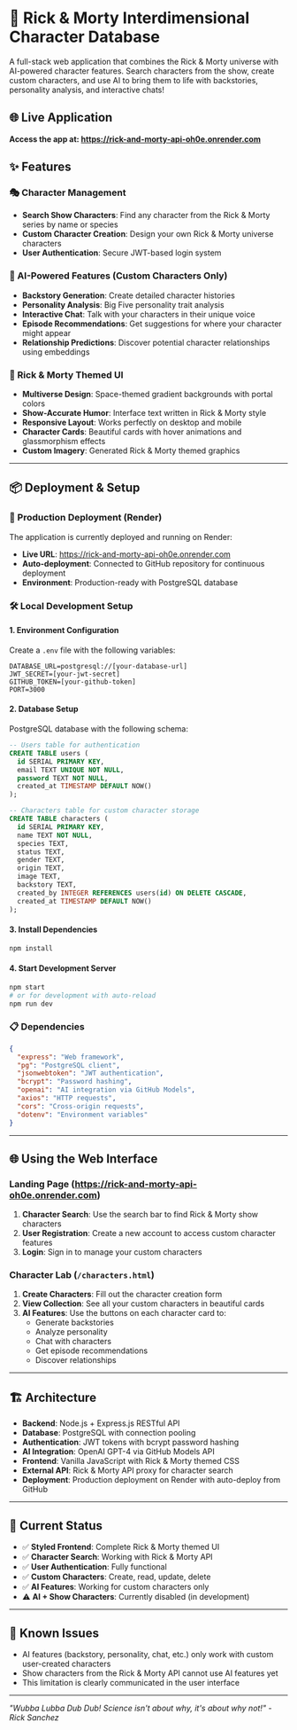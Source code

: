 # 🚀 Rick & Morty Interdimensional Character Database

A full-stack web application that combines the Rick & Morty universe with AI-powered character features. Search characters from the show, create custom characters, and use AI to bring them to life with backstories, personality analysis, and interactive chats!

## 🌐 Live Application
**Access the app at: https://rick-and-morty-api-oh0e.onrender.com**

## ✨ Features

### 🎭 Character Management
- **Search Show Characters**: Find any character from the Rick & Morty series by name or species
- **Custom Character Creation**: Design your own Rick & Morty universe characters
- **User Authentication**: Secure JWT-based login system

### 🤖 AI-Powered Features (Custom Characters Only)
- **Backstory Generation**: Create detailed character histories
- **Personality Analysis**: Big Five personality trait analysis
- **Interactive Chat**: Talk with your characters in their unique voice
- **Episode Recommendations**: Get suggestions for where your character might appear
- **Relationship Predictions**: Discover potential character relationships using embeddings

### 🎨 Rick & Morty Themed UI
- **Multiverse Design**: Space-themed gradient backgrounds with portal colors
- **Show-Accurate Humor**: Interface text written in Rick & Morty style
- **Responsive Layout**: Works perfectly on desktop and mobile
- **Character Cards**: Beautiful cards with hover animations and glassmorphism effects
- **Custom Imagery**: Generated Rick & Morty themed graphics

---

## 📦 Deployment & Setup

### 🚀 Production Deployment (Render)
The application is currently deployed and running on Render:
- **Live URL**: https://rick-and-morty-api-oh0e.onrender.com
- **Auto-deployment**: Connected to GitHub repository for continuous deployment
- **Environment**: Production-ready with PostgreSQL database

### 🛠️ Local Development Setup

#### 1. Environment Configuration
Create a `.env` file with the following variables:

```env
DATABASE_URL=postgresql://[your-database-url]
JWT_SECRET=[your-jwt-secret]
GITHUB_TOKEN=[your-github-token]
PORT=3000
```

#### 2. Database Setup
PostgreSQL database with the following schema:

```sql
-- Users table for authentication
CREATE TABLE users (
  id SERIAL PRIMARY KEY,
  email TEXT UNIQUE NOT NULL,
  password TEXT NOT NULL,
  created_at TIMESTAMP DEFAULT NOW()
);

-- Characters table for custom character storage
CREATE TABLE characters (
  id SERIAL PRIMARY KEY,
  name TEXT NOT NULL,
  species TEXT,
  status TEXT,
  gender TEXT,
  origin TEXT,
  image TEXT,
  backstory TEXT,
  created_by INTEGER REFERENCES users(id) ON DELETE CASCADE,
  created_at TIMESTAMP DEFAULT NOW()
);
```

#### 3. Install Dependencies

```bash
npm install
```

#### 4. Start Development Server

```bash
npm start
# or for development with auto-reload
npm run dev
```

### 📋 Dependencies

```json
{
  "express": "Web framework",
  "pg": "PostgreSQL client", 
  "jsonwebtoken": "JWT authentication",
  "bcrypt": "Password hashing",
  "openai": "AI integration via GitHub Models",
  "axios": "HTTP requests",
  "cors": "Cross-origin requests",
  "dotenv": "Environment variables"
}
```

---

## 🌐 Using the Web Interface

### Landing Page (https://rick-and-morty-api-oh0e.onrender.com)
1. **Character Search**: Use the search bar to find Rick & Morty show characters
2. **User Registration**: Create a new account to access custom character features
3. **Login**: Sign in to manage your custom characters

### Character Lab (`/characters.html`)
1. **Create Characters**: Fill out the character creation form
2. **View Collection**: See all your custom characters in beautiful cards
3. **AI Features**: Use the buttons on each character card to:
   - Generate backstories
   - Analyze personality
   - Chat with characters
   - Get episode recommendations
   - Discover relationships

---

## 🏗️ Architecture

- **Backend**: Node.js + Express.js RESTful API
- **Database**: PostgreSQL with connection pooling
- **Authentication**: JWT tokens with bcrypt password hashing
- **AI Integration**: OpenAI GPT-4 via GitHub Models API
- **Frontend**: Vanilla JavaScript with Rick & Morty themed CSS
- **External API**: Rick & Morty API proxy for character search
- **Deployment**: Production deployment on Render with auto-deploy from GitHub

---

## 🎯 Current Status

- ✅ **Styled Frontend**: Complete Rick & Morty themed UI
- ✅ **Character Search**: Working with Rick & Morty API
- ✅ **User Authentication**: Fully functional
- ✅ **Custom Characters**: Create, read, update, delete
- ✅ **AI Features**: Working for custom characters only
- ⚠️ **AI + Show Characters**: Currently disabled (in development)

---

## 🚨 Known Issues

- AI features (backstory, personality, chat, etc.) only work with custom user-created characters
- Show characters from the Rick & Morty API cannot use AI features yet
- This limitation is clearly communicated in the user interface

---

*"Wubba Lubba Dub Dub! Science isn't about why, it's about why not!" - Rick Sanchez*